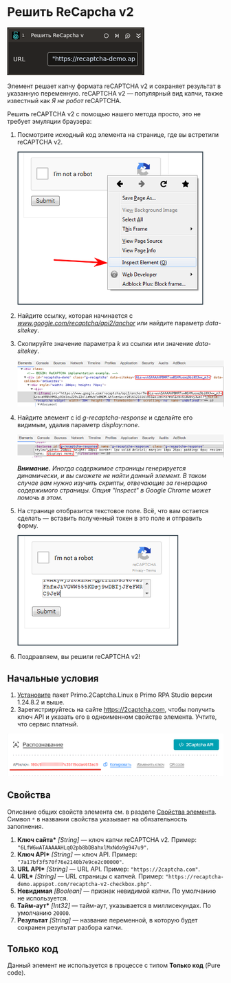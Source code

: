 # Решить ReCapcha v2

![](<../../../../.gitbook/assets1/linux-items-extra/recaptcha-v2.png>)

Элемент решает капчу формата reCAPTCHA v2 и сохраняет результат в указанную переменную. reCAPTCHA v2 — популярный вид капчи, также известный как *Я не робот* reCAPTCHA.

Решить reCAPTCHA v2 с помощью нашего метода просто, это не требует эмуляции браузера:

1. Посмотрите исходный код элемента на странице, где вы встретили reCAPTCHA v2.

   ![](<../../../../.gitbook/assets/image (486).png>)

1. Найдите ссылку, которая начинается с _www.google.com/recaptcha/api2/anchor_ или найдите параметр _data-sitekey_.
1. Скопируйте значение параметра _k_ из ссылки или значение _data-sitekey_.

   ![](<../../../../.gitbook/assets/image (587).png>)

1. Найдите элемент с id _g-recaptcha-response_ и сделайте его видимым, удалив параметр _display:none_.

   ![](<../../../../.gitbook/assets/image (500).png>)

   ***Внимание.** Иногда содержимое страницы генерируется динамически, и вы сможете не найти данный элемент. В таком случае вам нужно изучить скрипты, отвечающие за генерацию содержимого страницы. Опция "Inspect" в Google Chrome может помочь в этом.*

1. На странице отобразится текстовое поле. Всё, что вам остается сделать — вставить полученный токен в это поле и отправить форму.

   ![](<../../../../.gitbook/assets/image (475).png>)

1. Поздравляем, вы решили reCAPTCHA v2!


## Начальные условия

1. [Установите](https://docs.primo-rpa.ru/primo-rpa/primo-rpa-studio-linux/projects/manage-dependencies#menedzher-zavisimostei) пакет Primo.2Captcha.Linux в Primo RPA Studio версии 1.24.8.2 и выше.
1. Зарегистрируйтесь на сайте https://2captcha.com, чтобы получить ключ API и указать его в одноименном свойстве элемента. Учтите, что сервис платный.

![](<../../../../.gitbook/assets1/linux_items-extra/2captcha-api-key.png>)




## Свойства
Описание общих свойств элемента см. в разделе [Свойства элемента](https://docs.primo-rpa.ru/primo-rpa/primo-studio/process/elements#svoistva-elementa).\
Символ `*` в названии свойства указывает на обязательность заполнения.

1. **Ключ сайта\*** *[String]* — ключ капчи reCAPTCHA v2. Пример: `"6LfW6wATAAAAAHLqO2pb8bDBahxlMxNdo9g947u9"`.
1. **Ключ API\*** *[String]* — ключ API. Пример: `"7a17bf3f570f76e2140b7e9ce2c00000"`.
1. **URL API\*** *[String]* — URL API. Пример: `"https://2captcha.com"`.
1. **URL\*** *[String]* — URL страницы с капчей. Пример: `"https://recaptcha-demo.appspot.com/recaptcha-v2-checkbox.php"`.
1. **Невидимая** *[Boolean]* — признак невидимой капчи. По умолчанию не используется.
1. **Тайм-аут\*** *[Int32]* — тайм-аут, указывается в миллисекундах. По умолчанию `20000`.
1. **Результат** *[String]* — название переменной, в которую будет сохранен результат разбора капчи.

## Только код

Данный элемент не используется в процессе с типом **Только код** (Pure code).


